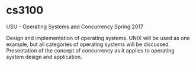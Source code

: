 # cs3100
USU - Operating Systems and Concurrency
Spring 2017

Design and implementation of operating systems. UNIX will be used as one example, but all categories of operating systems will be discussed. Presentation of the concept of concurrency as it applies to operating system design and application.
